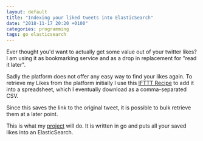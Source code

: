```yaml
---
layout: default
title: "Indexing your liked tweets into ElasticSearch"
date: "2018-11-17 20:20 +0100"
categories: programming
tags: go elasticsearch
---
```


Ever thought you'd want to actually get some value out of your twitter likes? 
I am using it as bookmarking service and as a drop in replacement for "read it later". 

Sadly the platform does not offer any easy way to find your likes again. 
To retrieve my Likes from the platform initially I use this [IFTTT Recipe](https://ifttt.com/applets/rEwKaV8X-archive-tweets-you-like-to-a-google-spreadsheet) 
to add it into a spreadsheet, which I eventually download as a comma-separated CSV. 

Since this saves the link to the original tweet, it is possible to bulk retrieve them 
at a later point.

This is what my [project](https://github.com/droptableuser/go-twitter-to-es) will do. 
It is written in go and puts all your saved likes into an ElasticSearch. 